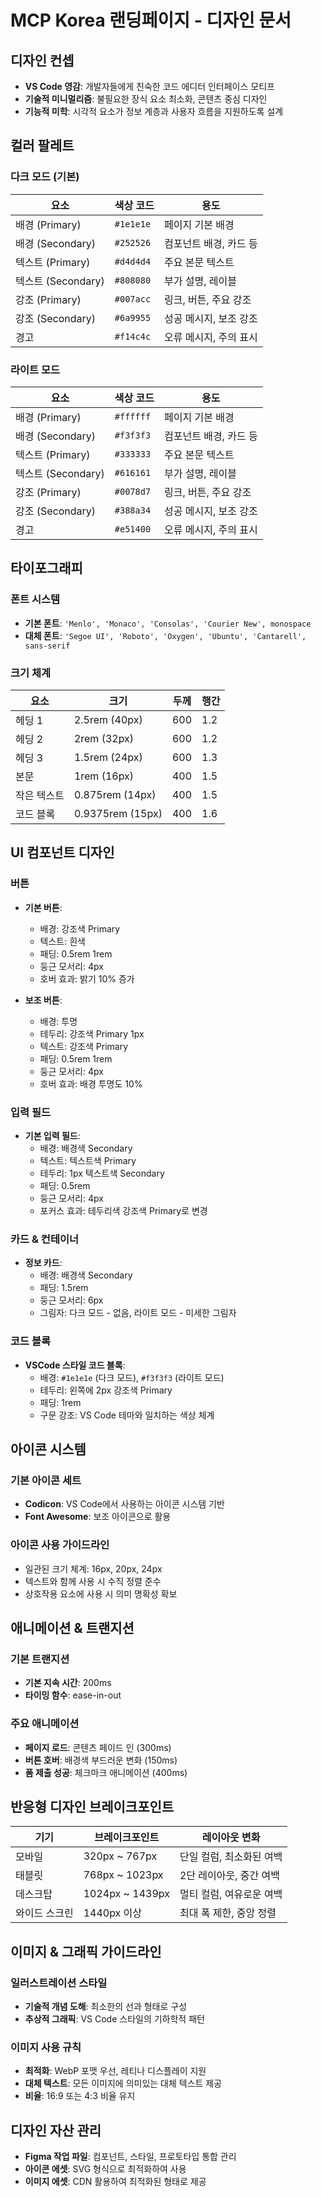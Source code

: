 # MCP Korea 랜딩페이지 - 디자인 문서

## 디자인 컨셉
- **VS Code 영감**: 개발자들에게 친숙한 코드 에디터 인터페이스 모티프
- **기술적 미니멀리즘**: 불필요한 장식 요소 최소화, 콘텐츠 중심 디자인
- **기능적 미학**: 시각적 요소가 정보 계층과 사용자 흐름을 지원하도록 설계

## 컬러 팔레트

### 다크 모드 (기본)
| 요소 | 색상 코드 | 용도 |
|------|----------|------|
| 배경 (Primary) | `#1e1e1e` | 페이지 기본 배경 |
| 배경 (Secondary) | `#252526` | 컴포넌트 배경, 카드 등 |
| 텍스트 (Primary) | `#d4d4d4` | 주요 본문 텍스트 |
| 텍스트 (Secondary) | `#808080` | 부가 설명, 레이블 |
| 강조 (Primary) | `#007acc` | 링크, 버튼, 주요 강조 |
| 강조 (Secondary) | `#6a9955` | 성공 메시지, 보조 강조 |
| 경고 | `#f14c4c` | 오류 메시지, 주의 표시 |

### 라이트 모드
| 요소 | 색상 코드 | 용도 |
|------|----------|------|
| 배경 (Primary) | `#ffffff` | 페이지 기본 배경 |
| 배경 (Secondary) | `#f3f3f3` | 컴포넌트 배경, 카드 등 |
| 텍스트 (Primary) | `#333333` | 주요 본문 텍스트 |
| 텍스트 (Secondary) | `#616161` | 부가 설명, 레이블 |
| 강조 (Primary) | `#0078d7` | 링크, 버튼, 주요 강조 |
| 강조 (Secondary) | `#388a34` | 성공 메시지, 보조 강조 |
| 경고 | `#e51400` | 오류 메시지, 주의 표시 |

## 타이포그래피

### 폰트 시스템
- **기본 폰트**: `'Menlo', 'Monaco', 'Consolas', 'Courier New', monospace`
- **대체 폰트**: `'Segoe UI', 'Roboto', 'Oxygen', 'Ubuntu', 'Cantarell', sans-serif`

### 크기 체계
| 요소 | 크기 | 두께 | 행간 |
|------|------|------|------|
| 헤딩 1 | 2.5rem (40px) | 600 | 1.2 |
| 헤딩 2 | 2rem (32px) | 600 | 1.2 |
| 헤딩 3 | 1.5rem (24px) | 600 | 1.3 |
| 본문 | 1rem (16px) | 400 | 1.5 |
| 작은 텍스트 | 0.875rem (14px) | 400 | 1.5 |
| 코드 블록 | 0.9375rem (15px) | 400 | 1.6 |

## UI 컴포넌트 디자인

### 버튼
- **기본 버튼**:
  - 배경: 강조색 Primary
  - 텍스트: 흰색
  - 패딩: 0.5rem 1rem
  - 둥근 모서리: 4px
  - 호버 효과: 밝기 10% 증가
  
- **보조 버튼**:
  - 배경: 투명
  - 테두리: 강조색 Primary 1px
  - 텍스트: 강조색 Primary
  - 패딩: 0.5rem 1rem
  - 둥근 모서리: 4px
  - 호버 효과: 배경 투명도 10% 

### 입력 필드
- **기본 입력 필드**:
  - 배경: 배경색 Secondary
  - 텍스트: 텍스트색 Primary
  - 테두리: 1px 텍스트색 Secondary
  - 패딩: 0.5rem
  - 둥근 모서리: 4px
  - 포커스 효과: 테두리색 강조색 Primary로 변경

### 카드 & 컨테이너
- **정보 카드**:
  - 배경: 배경색 Secondary
  - 패딩: 1.5rem
  - 둥근 모서리: 6px
  - 그림자: 다크 모드 - 없음, 라이트 모드 - 미세한 그림자

### 코드 블록
- **VSCode 스타일 코드 블록**:
  - 배경: `#1e1e1e` (다크 모드), `#f3f3f3` (라이트 모드)
  - 테두리: 왼쪽에 2px 강조색 Primary 
  - 패딩: 1rem
  - 구문 강조: VS Code 테마와 일치하는 색상 체계

## 아이콘 시스템

### 기본 아이콘 세트
- **Codicon**: VS Code에서 사용하는 아이콘 시스템 기반
- **Font Awesome**: 보조 아이콘으로 활용

### 아이콘 사용 가이드라인
- 일관된 크기 체계: 16px, 20px, 24px
- 텍스트와 함께 사용 시 수직 정렬 준수
- 상호작용 요소에 사용 시 의미 명확성 확보

## 애니메이션 & 트랜지션

### 기본 트랜지션
- **기본 지속 시간**: 200ms
- **타이밍 함수**: ease-in-out

### 주요 애니메이션
- **페이지 로드**: 콘텐츠 페이드 인 (300ms)
- **버튼 호버**: 배경색 부드러운 변화 (150ms)
- **폼 제출 성공**: 체크마크 애니메이션 (400ms)

## 반응형 디자인 브레이크포인트

| 기기 | 브레이크포인트 | 레이아웃 변화 |
|------|--------------|-------------|
| 모바일 | 320px ~ 767px | 단일 컬럼, 최소화된 여백 |
| 태블릿 | 768px ~ 1023px | 2단 레이아웃, 중간 여백 |
| 데스크탑 | 1024px ~ 1439px | 멀티 컬럼, 여유로운 여백 |
| 와이드 스크린 | 1440px 이상 | 최대 폭 제한, 중앙 정렬 |

## 이미지 & 그래픽 가이드라인

### 일러스트레이션 스타일
- **기술적 개념 도해**: 최소한의 선과 형태로 구성
- **추상적 그래픽**: VS Code 스타일의 기하학적 패턴

### 이미지 사용 규칙
- **최적화**: WebP 포맷 우선, 레티나 디스플레이 지원
- **대체 텍스트**: 모든 이미지에 의미있는 대체 텍스트 제공
- **비율**: 16:9 또는 4:3 비율 유지

## 디자인 자산 관리
- **Figma 작업 파일**: 컴포넌트, 스타일, 프로토타입 통합 관리
- **아이콘 에셋**: SVG 형식으로 최적화하여 사용
- **이미지 에셋**: CDN 활용하여 최적화된 형태로 제공 